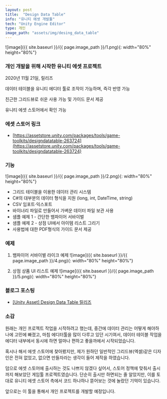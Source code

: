 ```yaml
---
layout: post
title:  "Design Data Table"
info: "유니티 에셋 개발툴"
tech: "Unity Engine Editor"
type: 개인
image_path: "assets/img/desing_data_table"
---
```


![image]({{ site.baseurl }}/{{ page.image_path }}/1.png){: width="80%" height="80%"}

### 개인 개발을 위해 시작한 유니티 에셋 프로젝트
2020년 11월 21일, 릴리즈

데이터 테이블을 유니티 에디터 툴로 조작이 가능하며, 즉각 반영 가능

친근한 그리드뷰로 쉬운 사용 가능 및 가이드 문서 제공

유니티 에셋 스토어에서 확인 가능

### 에셋 스토어 링크
* [https://assetstore.unity.com/packages/tools/game-toolkits/designdatatable-263724](https://assetstore.unity.com/packages/tools/game-toolkits/designdatatable-263724)

### 기능
![image]({{ site.baseurl }}/{{ page.image_path }}/2.png){: width="80%" height="80%"}
* 그리드 테이블을 이용한 데이터 관리 시스템
* C#의 대부분의 데이터 형식을 지원 (long, int, DateTime, string)
* CSV 임포트·익스포트
* 바이너리 파일로 만들어서 가벼운 데이터 파일 보관 사용
* 샘플 예제 1 - 간단한 뱀파이어 서바이벌
* 샘플 예제 2 - 상점 UI에서 아이템 리스트 그리기
* 사용법에 대한 PDF형식의 가이드 문서 제공

### 예제

1. 뱀파이어 서바이벌 라이크 예제
![image]({{ site.baseurl }}/{{ page.image_path }}/4.png){: width="80%" height="80%"}

2. 상점 상품 UI 리스트 예제
![image]({{ site.baseurl }}/{{ page.image_path }}/5.png){: width="80%" height="80%"}

### 블로그 포스팅
* [[Unity Asset] Design Data Table 릴리즈](https://moondongjun.tistory.com/113)

### 소감
원래는 개인 프로젝트 작업을 시작하려고 했는데, 중간에 데이터 관리는 어떻게 해야하나에 고민에 빠졌고, 마침 에디터툴을 많이 다루고 있던 시기여서, 데이터 테이블 작업을 에디터 내부에서 동시에 하면 얼마나 편하고 좋을까에서 시작되었습니다.

혹시나 해서 에셋 스토어에 찾아봤지만, 제가 원하던 일반적인 그리드뷰(엑셀)같은 디자인은 전혀 없었고, 없으면 만들자라는 생각이 들어 제작을 하였습니다.

덤으로 에셋 스토어에 출시하는 것도 나쁘지 않겠다 싶어서, 스토어 정책에 맞춰서 출시까지 해보았던 게임툴 프로젝트였습니다. 단순히 출시만 하면되는 줄 알았지만, 이를 토대로 유니티 에셋 스토어 측에서 코드 하나하나 뜯어보는 것에 놀랐던 기억이 있습니다.

앞으로는 이 툴을 통해서 개인 프로젝트를 개발할 예정입니다.
